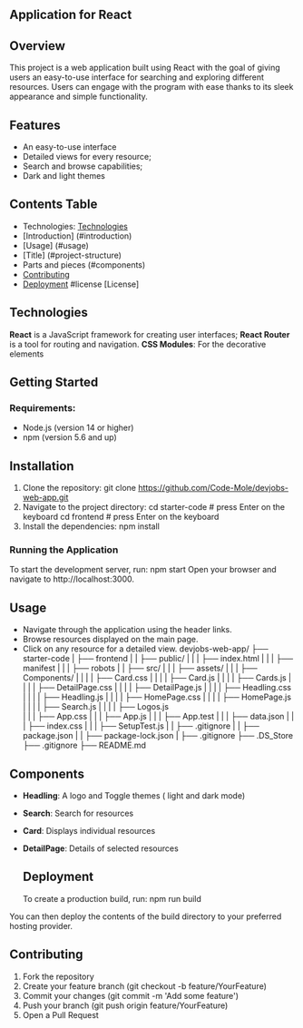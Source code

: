 ## Application for React

## Overview

This project is a web application built using React with the goal of giving users an easy-to-use interface for searching and exploring different resources.
Users can engage with the program with ease thanks to its sleek appearance and simple functionality.

## Features

- An easy-to-use interface
- Detailed views for every resource;
- Search and browse capabilities;
- Dark and light themes

## Contents Table

- Technologies: [Technologies](#technologies)
- [Introduction] (#introduction)
- [Usage] (#usage)
- [Title] (#project-structure)
- Parts and pieces (#components)
- [Contributing](#contributing)
- [Deployment](#deployment)
  #license [License]

## Technologies

**React** is a JavaScript framework for creating user interfaces;
**React Router** is a tool for routing and navigation.
**CSS Modules**: For the decorative elements

## Getting Started

### Requirements:

- Node.js (version 14 or higher)
- npm (version 5.6 and up)

## Installation

1. Clone the repository: git clone https://github.com/Code-Mole/devjobs-web-app.git
2. Navigate to the project directory:
   cd starter-code # press Enter on the keyboard
   cd frontend # press Enter on the keyboard
3. Install the dependencies:
   npm install

### Running the Application

To start the development server, run:
npm start
Open your browser and navigate to http://localhost:3000.

## Usage

- Navigate through the application using the header links.
- Browse resources displayed on the main page.
- Click on any resource for a detailed view.
  devjobs-web-app/
  ├── starter-code
  | ├── frontend
  | | ├── public/
  | | | ├── index.html
  | | | ├── manifest
  | | | ├── robots
  | | ├── src/
  | | | ├── assets/
  | | | ├── Components/
  | | | | ├── Card.css
  | | | | ├── Card.js
  | | | | ├── Cards.js
  | | | | ├── DetailPage.css
  | | | | ├── DetailPage.js
  | | | | ├── Headling.css
  | | | | ├── Headling.js
  | | | | ├── HomePage.css
  | | | | ├── HomePage.js
  | | | | ├── Search.js
  | | | | ├── Logos.js  
  | | | ├── App.css
  | | | ├── App.js
  | | | ├── App.test
  | | | ├── data.json
  | | | ├── index.css
  | | | ├── SetupTest.js
  | | ├── .gitignore
  | | ├── package.json
  | | ├── package-lock.json
  | ├── .gitignore
  ├── .DS_Store
  ├── .gitignore
  ├── README.md

## Components

- **Headling**: A logo and Toggle themes ( light and dark mode)
- **Search**: Search for resources
- **Card**: Displays individual resources
- **DetailPage**: Details of selected resources

  ## Deployment

  To create a production build, run:
  npm run build

You can then deploy the contents of the build directory to your preferred hosting provider.

## Contributing

1. Fork the repository
2. Create your feature branch (git checkout -b feature/YourFeature)
3. Commit your changes (git commit -m 'Add some feature')
4. Push your branch (git push origin feature/YourFeature)
5. Open a Pull Request
